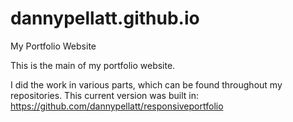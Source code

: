 # dannypellatt.github.io
My Portfolio Website

This is the main of my portfolio website.

I did the work in various parts, which can be found throughout my repositories. This current version was built in:
https://github.com/dannypellatt/responsiveportfolio

